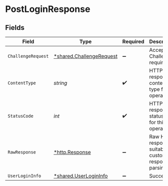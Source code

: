 # PostLoginResponse


## Fields

| Field                                                                      | Type                                                                       | Required                                                                   | Description                                                                |
| -------------------------------------------------------------------------- | -------------------------------------------------------------------------- | -------------------------------------------------------------------------- | -------------------------------------------------------------------------- |
| `ChallengeRequest`                                                         | [*shared.ChallengeRequest](../../../pkg/models/shared/challengerequest.md) | :heavy_minus_sign:                                                         | Accepted. Challenge required                                               |
| `ContentType`                                                              | *string*                                                                   | :heavy_check_mark:                                                         | HTTP response content type for this operation                              |
| `StatusCode`                                                               | *int*                                                                      | :heavy_check_mark:                                                         | HTTP response status code for this operation                               |
| `RawResponse`                                                              | [*http.Response](https://pkg.go.dev/net/http#Response)                     | :heavy_minus_sign:                                                         | Raw HTTP response; suitable for custom response parsing                    |
| `UserLoginInfo`                                                            | [*shared.UserLoginInfo](../../../pkg/models/shared/userlogininfo.md)       | :heavy_minus_sign:                                                         | Success                                                                    |